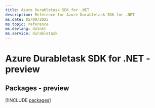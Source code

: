 ```yaml
---
title: Azure Durabletask SDK for .NET
description: Reference for Azure Durabletask SDK for .NET
ms.date: 05/09/2025
ms.topic: reference
ms.devlang: dotnet
ms.service: durabletask
---
```

# Azure Durabletask SDK for .NET - preview
## Packages - preview
[!INCLUDE [packages](durabletask-index.md)]